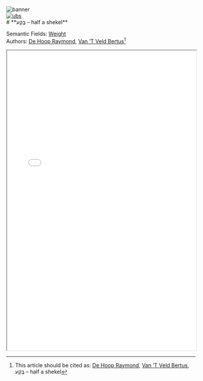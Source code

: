 <html><body><img id="banner" src="/sahd/images/banners/banner.png" alt="banner" /></body></html>

<div><a id="ubs" title="Word in Semantic Dictionary of Biblical Hebrew" href="https://semanticdictionary.org/semdic.php?databaseType=SDBH&language=en&lemma=בֶּקַע&startPage=1" target="_blank"><img src="/sahd/images/icons/ubs.png" alt="ubs"></a></div># **בֶַּקַע – half a shekel**

Semantic Fields:
[Weight](../semantic_fields/weight.md)&nbsp;&nbsp;&nbsp;<br>Authors:
[De Hoop Raymond](../contributors/de_hoop_raymond.md),&nbsp;[Van ’T Veld Bertus](../contributors/van_’t_veld_bertus.md)[^*]



<iframe width="100%" height="800" src="/sahd/pdfs/bqo-Eng.pdf"></iframe>

[^*]: This article should be cited as: [De Hoop Raymond](../contributors/de_hoop_raymond.md),&nbsp;[Van ’T Veld Bertus](../contributors/van_’t_veld_bertus.md), בֶַּקַע – half a shekel